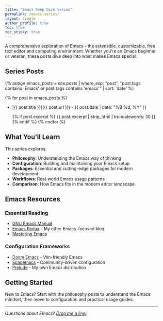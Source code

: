 ```yaml
---
title: "Emacs Deep Dive Series"
permalink: /emacs-series/
layout: single
author_profile: true
toc: true
toc_sticky: true
---
```


A comprehensive exploration of Emacs - the extensible, customizable, free text editor and computing environment. Whether you're an Emacs beginner or veteran, these posts dive deep into what makes Emacs special.

## Series Posts

{% assign emacs_posts = site.posts | where_exp: "post", "post.tags contains 'Emacs' or post.tags contains 'emacs'" | sort: 'date' %}

{% for post in emacs_posts %}
- [{{ post.title }}]({{ post.url }}) - {{ post.date | date: "%B %d, %Y" }}
  
  {% if post.excerpt %}
  {{ post.excerpt | strip_html | truncatewords: 30 }}
  {% endif %}
{% endfor %}

## What You'll Learn

This series explores:

- **Philosophy**: Understanding the Emacs way of thinking
- **Configuration**: Building and maintaining your Emacs setup
- **Packages**: Essential and cutting-edge packages for modern development
- **Workflows**: Real-world Emacs usage patterns
- **Comparison**: How Emacs fits in the modern editor landscape

## Emacs Resources

### Essential Reading
- [GNU Emacs Manual](https://www.gnu.org/software/emacs/manual/)
- [Emacs Redux](https://emacsredux.com) - My other Emacs-focused blog
- [Mastering Emacs](https://www.masteringemacs.org/)

### Configuration Frameworks
- [Doom Emacs](https://github.com/doomemacs/doomemacs) - Vim-friendly Emacs
- [Spacemacs](https://www.spacemacs.org/) - Community-driven configuration
- [Prelude](https://github.com/bbatsov/prelude) - My own Emacs distribution

## Getting Started

New to Emacs? Start with the philosophy posts to understand the Emacs mindset, then move to configuration and practical usage guides.

---

*Questions about Emacs? [Drop me a line!](/contact/)* 